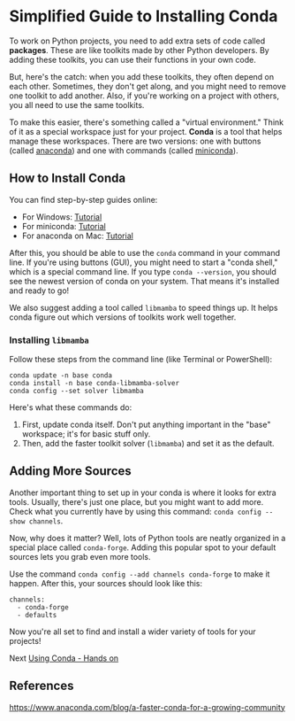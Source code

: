 # Simplified Guide to Installing Conda

To work on Python projects, you need to add extra sets of code called **packages**. These are like toolkits made by other Python developers. By adding these toolkits, you can use their functions in your own code.

But, here's the catch: when you add these toolkits, they often depend on each other. Sometimes, they don't get along, and you might need to remove one toolkit to add another. Also, if you're working on a project with others, you all need to use the same toolkits.

To make this easier, there's something called a "virtual environment." Think of it as a special workspace just for your project. **Conda** is a tool that helps manage these workspaces. There are two versions: one with buttons (called [anaconda](http://)) and one with commands (called [miniconda](http://)).

## How to Install Conda

You can find step-by-step guides online:
- For Windows: [Tutorial](https://docs.conda.io/projects/conda/en/latest/user-guide/install/windows.html)
- For miniconda: [Tutorial](https://docs.conda.io/projects/miniconda/en/latest/)
- For anaconda on Mac: [Tutorial](https://docs.continuum.io/free/anaconda/install/mac-os/)

After this, you should be able to use the `conda` command in your command line. If you're using buttons (GUI), you might need to start a "conda shell," which is a special command line. If you type `conda --version`, you should see the newest version of conda on your system. That means it's installed and ready to go!

We also suggest adding a tool called `libmamba` to speed things up. It helps conda figure out which versions of toolkits work well together.

### Installing `libmamba`

Follow these steps from the command line (like Terminal or PowerShell):
```console
conda update -n base conda
conda install -n base conda-libmamba-solver
conda config --set solver libmamba
```

Here's what these commands do:
1. First, update conda itself. Don't put anything important in the "base" workspace; it's for basic stuff only.
2. Then, add the faster toolkit solver (`libmamba`) and set it as the default.

## Adding More Sources

Another important thing to set up in your conda is where it looks for extra tools. Usually, there's just one place, but you might want to add more. Check what you currently have by using this command: `conda config --show channels`. 

Now, why does it matter? Well, lots of Python tools are neatly organized in a special place called `conda-forge`. Adding this popular spot to your default sources lets you grab even more tools.

Use the command `conda config --add channels conda-forge` to make it happen. After this, your sources should look like this:

```
channels:
  - conda-forge
  - defaults
```

Now you're all set to find and install a wider variety of tools for your projects!

Next [Using Conda - Hands on](/01_Python/01_Working%20with%20Conda/02_Using%20Conda%20-%20Hands%20on.md)

## References
https://www.anaconda.com/blog/a-faster-conda-for-a-growing-community
